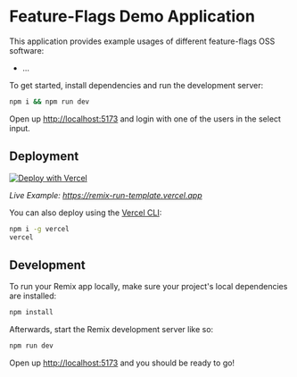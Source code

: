 # Feature-Flags Demo Application

This application provides example usages of different feature-flags OSS software:

- ...

To get started, install dependencies and run the development server:

```sh
npm i && npm run dev
```

Open up [http://localhost:5173](http://localhost:5173) and login with one of the users in the select input.

## Deployment

[![Deploy with Vercel](https://vercel.com/button)](https://vercel.com/new/clone?repository-url=https://github.com/vercel/vercel/tree/main/examples/remix&template=remix)

_Live Example: https://remix-run-template.vercel.app_

You can also deploy using the [Vercel CLI](https://vercel.com/docs/cli):

```sh
npm i -g vercel
vercel
```

## Development

To run your Remix app locally, make sure your project's local dependencies are installed:

```sh
npm install
```

Afterwards, start the Remix development server like so:

```sh
npm run dev
```

Open up [http://localhost:5173](http://localhost:5173) and you should be ready to go!
